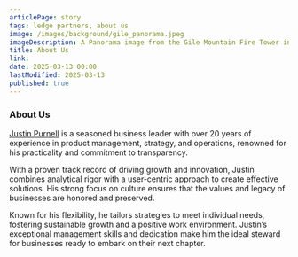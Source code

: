 ```yaml
---
articlePage: story
tags: ledge partners, about us
image: /images/background/gile_panorama.jpeg
imageDescription: A Panorama image from the Gile Mountain Fire Tower in Norwich, VT 
title: About Us
link:
date: 2025-03-13 00:00
lastModified: 2025-03-13
published: true
---
```

### About Us

[Justin Purnell](https://www.justinpurnell.com) is a seasoned business leader with over 20 years of experience in product management, strategy, and operations, renowned for his practicality and commitment to transparency. 

With a proven track record of driving growth and innovation, Justin combines analytical rigor with a user-centric approach to create effective solutions. His strong focus on culture ensures that the values and legacy of businesses are honored and preserved. 

Known for his flexibility, he tailors strategies to meet individual needs, fostering sustainable growth and a positive work environment. Justin’s exceptional management skills and dedication make him the ideal steward for businesses ready to embark on their next chapter.
